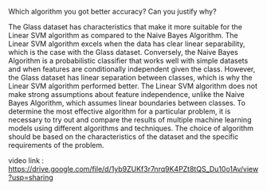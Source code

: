 Which algorithm you got better accuracy? Can you justify why?

The Glass dataset has characteristics that make it more suitable for the Linear SVM algorithm as compared to the Naive Bayes Algorithm. The Linear SVM algorithm excels when the data has clear linear separability, which is the case with the Glass dataset. Conversely, the Naive Bayes Algorithm is a probabilistic classifier that works well with simple datasets and when features are conditionally independent given the class. However, the Glass dataset has linear separation between classes, which is why the Linear SVM algorithm performed better. The Linear SVM algorithm does not make strong assumptions about feature independence, unlike the Naive Bayes Algorithm, which assumes linear boundaries between classes. To determine the most effective algorithm for a particular problem, it is necessary to try out and compare the results of multiple machine learning models using different algorithms and techniques. The choice of algorithm should be based on the characteristics of the dataset and the specific requirements of the problem.

video link : https://drive.google.com/file/d/1yb9ZUKf3r7nrq9K4PZt8tQS_Du10o1Av/view?usp=sharing
